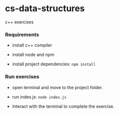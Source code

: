 # cs-data-structures

c++ exercises

### Requirements

- install c++ compiler

- install node and npm

- install project dependencies: `npm install`

### Run exercises

- open terminal and move to the project folder.

- run index.js: `node index.js`

- Interact with the terminal to complete the exercise.
